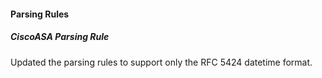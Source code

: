 #### Parsing Rules
##### CiscoASA Parsing Rule
Updated the parsing rules to support only the RFC 5424 datetime format.